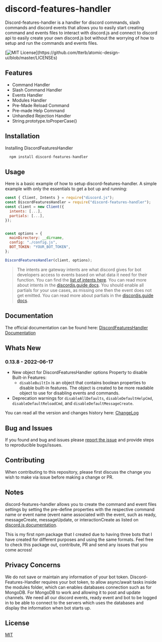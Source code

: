 # discord-features-handler
Discord-features-handler is a handler for discord commands, slash commands and discord events that allows you to easily start creating command and events files to interact with discord.js and connect to discord api to easily create your own discord.js bot without the worrying of how to setup and run the commands and events files.

[![MIT License](https://img.shields.io/apm/l/atomic-design-ui.svg?)](https://github.com/tterb/atomic-design-ui/blob/master/LICENSEs)
## Features

* Command Handler
* Slash Command Handler
* Events Handler
* Modules Handler
* Pre-Made Reload Command
* Pre-made Help Command
* Unhandled Rejection Handler
* String.prototype.toProperCase()

## Installation

Installing DiscordFeaturesHandler

```js
  npm install discord-features-handler
```

## Usage

Here is a basic example of how to setup discord-features-handler. 
A simple example with only the essentials to get a bot up and running:

```js
const { Client, Intents } = require("discord.js");
const DiscordFeaturesHandler = require("discord-features-handler");
const client = new Client({
  intents: [...],
  partials: [...],
});


const options = {
  mainDirectory: __dirname,
  config: "./config.js",
  BOT_TOKEN: "YOUR_BOT_TOKEN",
};

DiscordFeaturesHandler(client, options);

```
>The intents are gateway intents are what discord gives for bot developers access to events based on what data it need for their function. You can find the [list of intents here](https://discord.com/developers/docs/topics/gateway#list-of-intents). You can read more about intents in the [discordjs.guide docs](https://discordjs.guide/popular-topics/intents.html#privileged-intents). You should enable all partials for your use cases, as missing one then the event does not get emitted. You can read more about partials in the [discordjs.guide docs](https://discordjs.guide/popular-topics/partials.html#handling-partial-data).
## Documentation

The official documentation can be found here: [DiscordFeaturesHandler Documentation](https://bng94.gitbook.io/discord-features-handler-docs/)

## Whats New

### 0.13.8 - 2022-06-17
* New object for DiscordFeaturesHandler options Property to disable Built-in Features:
  * `disableBuiltIn` is an object that contains boolean properties to disable built-in features. The object is created to be more readable object to use for disabling events and commands.
* Deprecation warnings for `disableAllDefaults`, `disableDefaultHelpCmd`, `disableDefaultReloadCmd`, and `disableDefaultMessageCreate`. 

You can read all the version and changes history here: [ChangeLog](https://bng94.gitbook.io/discord-features-handler-docs/project-development/changelog)


## Bug and Issues
If you found and bug and issues please [report the issue](https://github.com/bng94/discord-features-handler/issues) and provide steps to reproducible bugs/issues.

## Contributing
When contributing to this repository, please first discuss the change you wish to make via issue before making a change or PR.


## Notes
discord-features-handler allows you to create the command and event files settings by setting the pre-define properties with the respective command name or event name (event name associated with the event, such as ready, messageCreate, messageUpdate, or interactionCreate as listed on [discord.js documentation](https://discord.js.org/#/docs/main/stable/class/Client).

This is my first npm package that I created due to having three bots that I have created for different purposes and using the same formats. Feel free to check this package out, contribute, PR and send any issues that you come across! 

## Privacy Concerns
We do not save or maintain any information of your bot token. Discord-Features-Handler requires your bot token, to allow async/await tasks inside the modules folder, which can enables databases connection such as for MongoDB. For MongoDB to work and allowing it to post and update channels. We need all our discord events, ready event and bot to be logged in to be able to connect to the servers which uses the databases and display the information when bot starts up.

## License

[MIT](https://choosealicense.com/licenses/mit/)